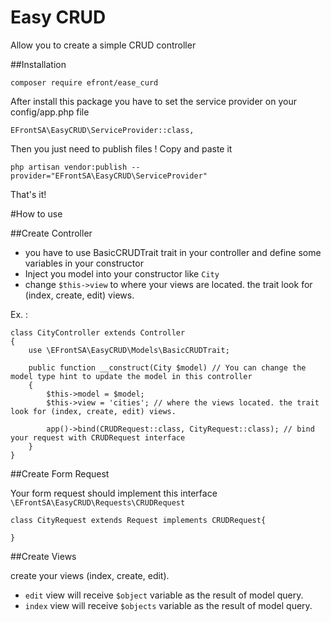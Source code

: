 # Easy CRUD

Allow you to create a simple CRUD controller

##Installation

````
composer require efront/ease_curd
````

After install this package you have to set the service provider on your config/app.php file

````
EFrontSA\EasyCRUD\ServiceProvider::class,
````

Then you just need to publish files ! Copy and paste it

````
php artisan vendor:publish --provider="EFrontSA\EasyCRUD\ServiceProvider"
````

That's it!


#How to use

##Create Controller

* you have to use BasicCRUDTrait trait in your controller and define some variables in your constructor
* Inject you model into your constructor like `City`
* change `$this->view` to where your views are located. the trait look for (index, create, edit) views.

Ex. :
````
class CityController extends Controller
{
    use \EFrontSA\EasyCRUD\Models\BasicCRUDTrait;

    public function __construct(City $model) // You can change the model type hint to update the model in this controller
    {
        $this->model = $model;
        $this->view = 'cities'; // where the views located. the trait look for (index, create, edit) views.

        app()->bind(CRUDRequest::class, CityRequest::class); // bind your request with CRUDRequest interface
    }
}
````


##Create Form Request

Your form request should implement this interface `\EFrontSA\EasyCRUD\Requests\CRUDRequest`

````
class CityRequest extends Request implements CRUDRequest{

}
````

##Create Views

create your views (index, create, edit).

* `edit` view will receive `$object` variable as the result of model query.
* `index` view will receive `$objects` variable as the result of model query.
